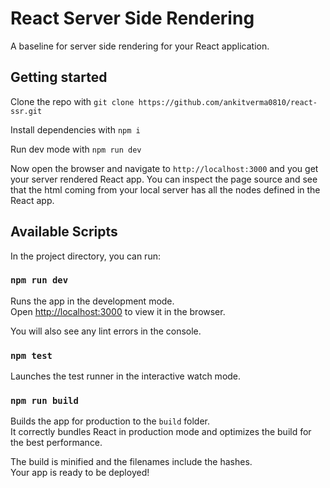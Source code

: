 # React Server Side Rendering
A baseline for server side rendering for your React application.

## Getting started
Clone the repo with
```git clone https://github.com/ankitverma0810/react-ssr.git```

Install dependencies with
```npm i```

Run dev mode with
```npm run dev```

Now open the browser and navigate to `http://localhost:3000` and you get your server rendered React app. You can inspect the page source and see that the html coming from your local server has all the nodes defined in the React app.

## Available Scripts
In the project directory, you can run:

### `npm run dev`

Runs the app in the development mode.<br />
Open [http://localhost:3000](http://localhost:3000) to view it in the browser.

You will also see any lint errors in the console.

### `npm test`

Launches the test runner in the interactive watch mode.<br />

### `npm run build`

Builds the app for production to the `build` folder.<br />
It correctly bundles React in production mode and optimizes the build for the best performance.

The build is minified and the filenames include the hashes.<br />
Your app is ready to be deployed!
